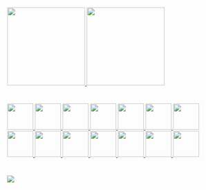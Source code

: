 #

<div>
  <a href="https://github.com/gabrielsuch"/>
  <img height="180em" src="https://github-readme-stats.vercel.app/api?username=gabrielsuch&show_icons=true&include_all_commits=true&count_private=true&theme=dark"/>
  <img height="180em" src="https://github-readme-stats.vercel.app/api/top-langs/?username=gabrielsuch&layout=compact&theme=dark"/>
</div>

#

<div>
  <img src="https://cdn.jsdelivr.net/gh/devicons/devicon/icons/html5/html5-original.svg" width=60px height=60px/>
  <img src="https://cdn.jsdelivr.net/gh/devicons/devicon/icons/css3/css3-original.svg" width=60px height=60px/>
  <img src="https://cdn.jsdelivr.net/gh/devicons/devicon/icons/javascript/javascript-original.svg" width=60px height=60px/>
  <img src="https://cdn.jsdelivr.net/gh/devicons/devicon/icons/typescript/typescript-original.svg" width=60px height=60px/>
  <img src="https://cdn.jsdelivr.net/gh/devicons/devicon/icons/react/react-original.svg" width=60px height=60px/>
  <img src="https://cdn.jsdelivr.net/gh/devicons/devicon/icons/python/python-original.svg" width=60px height=60px/>
  <img src="https://cdn.jsdelivr.net/gh/devicons/devicon/icons/flask/flask-original.svg" width=60px height=60px/>
  <img src="https://cdn.jsdelivr.net/gh/devicons/devicon/icons/sqlalchemy/sqlalchemy-original.svg" width=60px height=60px/>
  <img src="https://cdn.jsdelivr.net/gh/devicons/devicon/icons/nodejs/nodejs-original.svg" width=60px height=60px/>
  <img src="https://cdn.jsdelivr.net/gh/devicons/devicon/icons/express/express-original.svg" width=60px height=60px/>
  <img src="https://cdn.jsdelivr.net/gh/devicons/devicon/icons/docker/docker-original.svg" width=60px height=60px/>
  <img src="https://cdn.jsdelivr.net/gh/devicons/devicon/icons/postgresql/postgresql-original.svg" width=60px height=60px/>
  <img src="https://cdn.jsdelivr.net/gh/devicons/devicon/icons/git/git-original.svg" width=60px height=60px/>
  <img src="https://cdn.jsdelivr.net/gh/devicons/devicon/icons/linux/linux-original.svg" width=60px height=60px/>
</div>

#

<div>
  <a href="https://www.linkedin.com/in/gabriel-such-5a8881231/">
    <img src="https://img.shields.io/badge/LinkedIn-0077B5?style=for-the-badge&logo=linkedin&logoColor=white">
  </a>
</div>

